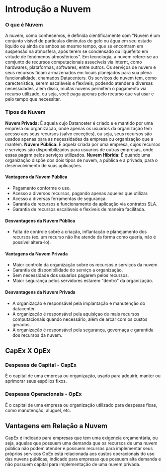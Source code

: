 # Introdução a Nuvem

### O que é Nuvem

A nuvem, como conhecemos, é definida cientificamente com "Nuvem é um conjunto visível de partículas diminutas de gelo ou água em seu estado líquido ou ainda de ambos ao mesmo tempo, que se encontram em suspensão na atmosfera, após terem se condensado ou liquefeito em virtude de fenómenos atmosféricos".
Em tecnologia, a nuvem refere-se ao comjunto de recursos computacionais asseciveis via internt, como hardwares, plataformas, softwares, entre outros. Os serviços de nuvem e seus recursos ficam armazenados em locais planejados para sua plena funcionalidade, chamados Datacenters.
Os serviços de nuvem tem, como carecterística, serem escaláveis e flexíveis, podendo atender a diversas necessidades, além disso, muitas nuvens permitem o pagamento via recurso utilizado, ou seja, você paga apenas pelo recurso que vai usar e pelo tempo que necessitar.

### Tipos de Nuvem

**Nuvem Privada:** É aquela cujo Datanceter é criado e e mantido por uma empresa ou organização, onde apenas os usuarios da organização tem acesso aos seus recursos (salvo exceções), ou seja, seus recursos são usados apenas para as necessidades da empresa ou organização que a mantém.
**Nuvem Pública:** É aquela criada por uma empresa, cujos recursos e serviços são disponibilizados para usuarios de outras empresas, onde essas pagam pelos serviços utilizados.
**Nuvem Híbrida:** É quando uma organização dispõe dos dois tipos de nuvem, a pública e a privada, para o desenvolvimento de suas aplicações.

#### Vantagens da Nuvem Pública
- Pagamento conforme o uso.
- Acesso a diversos recursos, pagando apenas aqueles que utilizar.
- Acesso a diversas ferramentas de segurança.
- Garantia de recursos e funcionamento da aplicação via contratos SLA.
- Garantia de recursos escaláveis e flexíveis de maneira facilitada.

#### Desvantagens da Nuvem Pública
- Falta de controle sobre a criação, inflantação e planejamento dos recursos (ex. um recurso não lhe atende da forma como queria, não é possível altera-lo).

#### Vantagens da Nuvem Privada
- Maior controle da organização sobre os recursos e serviços da nuvem.
- Garantia de disponibilidade do serviço a organização.
- Sem necessidade dos usuarios pagarem pelos recursos.
- Maior segurança pelos servidores estarem "dentro" da organização.

#### Desvantagens da Nuvem Privada
- A organização é responsável pela implantação e manutenção do datacenter.
- A organização é responsável pela aquisiçao de mais recursos computacionais quando necessário, além de arcar com os custos gerados.
- A organização é responsável pela segurança, governaça e garantida dos recursos da nuvem.


## CapEx X OpEx

### Despesas de Capital - CapEx
É o capital de uma empresa ou organização, usado para adquirir, manter ou aprimorar seus espólios fixos.

### Despesas Operacionais - OpEx
É o capital de uma empresa ou organização utilizado para despesas fixas, como manutenção, aluguel, etc.

## Vantagens em Relação a Nuvem

 CapEx é indicado para empresas que tem uma exigencia orçamentária, ou seja, aquelas que possuem uma demanda que os recursos de uma nuvem pública não podem atender e possuem recursos para implementar seus próprios serviços
 OpEx está relacionada aos custos operacionais do uso das nuvens públicas, indicado para empresas que possuem alta demanda e não possuem capital para implementação de uma nuvem privada.

